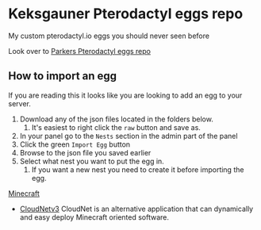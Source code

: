 # Keksgauner Pterodactyl eggs repo
My custom pterodactyl.io eggs you should never seen before

Look over to [Parkers Pterodactyl eggs repo](https://github.com/parkervcp/eggs)

## How to import an egg

If you are reading this it looks like you are looking to add an egg to your server.

1. Download any of the json files located in the folders below.
   1. It's easiest to right click the `raw` button and save as.
2. In your panel go to the `Nests` section in the admin part of the panel
3. Click the green `Import Egg` button
4. Browse to the json file you saved earlier
5. Select what nest you want to put the egg in.
   1. If you want a new nest you need to create it before importing the egg.
   

[Minecraft](minecraft)

* [CloudNetv3](minecraft/cloudnetv3) CloudNet is an alternative application that can dynamically and easy deploy Minecraft oriented software. 
